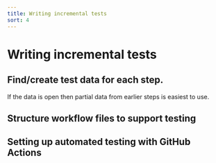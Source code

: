 ```yaml
---
title: Writing incremental tests
sort: 4
---
```


# Writing incremental tests

## Find/create test data for each step. 

If the data is open then partial data from earlier steps is easiest to use.

## Structure workflow files to support testing

## Setting up automated testing with GitHub Actions
